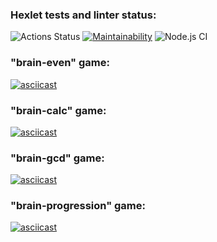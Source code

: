 ### Hexlet tests and linter status:
![Actions Status](/workflows/hexlet-check/badge.svg)
[![Maintainability](https://api.codeclimate.com/v1/badges/7c7a2ed9fbfb4efe84c8/maintainability)](https://codeclimate.com/github/CosmoS1X/frontend-project-lvl1/maintainability)
![Node.js CI](https://github.com/CosmoS1X/frontend-project-lvl1/workflows/Node.js%20CI/badge.svg)

### **"brain-even" game:**
[![asciicast](https://asciinema.org/a/N4mmb8TGS7FCTsxAwfaeKnZ3c.svg)](https://asciinema.org/a/N4mmb8TGS7FCTsxAwfaeKnZ3c)
### **"brain-calc" game:**
[![asciicast](https://asciinema.org/a/xFJDGr63GXL6vmhoU95drk92Q.svg)](https://asciinema.org/a/xFJDGr63GXL6vmhoU95drk92Q)
### **"brain-gcd" game:**
[![asciicast](https://asciinema.org/a/Nvt6hxO5EtJjQ5129S6SNX8Q0.svg)](https://asciinema.org/a/Nvt6hxO5EtJjQ5129S6SNX8Q0)
### **"brain-progression" game:**
[![asciicast](https://asciinema.org/a/FS6pqAgmHdX7JDL9QqbrjrKSH.svg)](https://asciinema.org/a/FS6pqAgmHdX7JDL9QqbrjrKSH)
